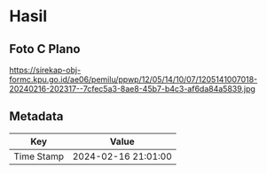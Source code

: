 # Hasil

## Foto C Plano

https://sirekap-obj-formc.kpu.go.id/ae06/pemilu/ppwp/12/05/14/10/07/1205141007018-20240216-202317--7cfec5a3-8ae8-45b7-b4c3-af6da84a5839.jpg


## Metadata

| Key        | Value               |
| ---------- | ------------------- |
| Time Stamp | 2024-02-16 21:01:00 |



